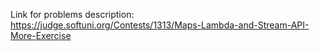 Link for problems description:
https://judge.softuni.org/Contests/1313/Maps-Lambda-and-Stream-API-More-Exercise
